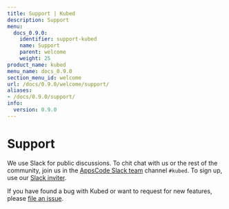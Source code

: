 ```yaml
---
title: Support | Kubed
description: Support
menu:
  docs_0.9.0:
    identifier: support-kubed
    name: Support
    parent: welcome
    weight: 25
product_name: kubed
menu_name: docs_0.9.0
section_menu_id: welcome
url: /docs/0.9.0/welcome/support/
aliases:
- /docs/0.9.0/support/
info:
  version: 0.9.0
---
```


# Support

We use Slack for public discussions. To chit chat with us or the rest of the community, join us in the [AppsCode Slack team](https://appscode.slack.com/messages/C6HSHCKBL/details/) channel `#kubed`. To sign up, use our [Slack inviter](https://slack.appscode.com/).

If you have found a bug with Kubed or want to request for new features, please [file an issue](https://github.com/appscode/kubed/issues/new).
